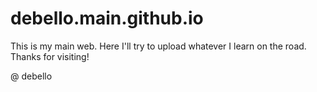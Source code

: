 # debello.main.github.io

This is my main web. Here I'll try to upload whatever I learn on the road. Thanks for visiting!

@ debello
